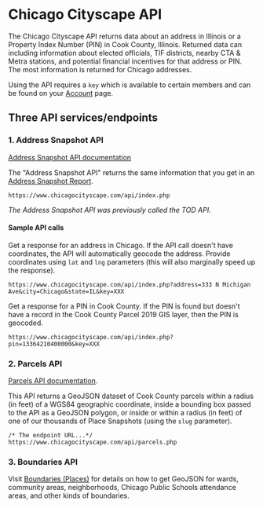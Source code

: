 # Chicago Cityscape API

The Chicago Cityscape API returns data about an address in Illinois or a Property Index Number (PIN) in Cook County, Illinois. Returned data can including information about elected officials, TIF districts, nearby CTA & Metra stations, and potential financial incentives for that address or PIN. The most information is returned for Chicago addresses. 

Using the API requires a `key` which is available to certain members and can be found on your [Account](http://chicagocityscape.com/account.php) page.

## Three API services/endpoints

### 1. Address Snapshot API 

[Address Snapshot API documentation](tod.md)

The "Address Snapshot API" returns the same information that you get in an [Address Snapshot Report](http://chicagocityscape.com/address.php).
````
https://www.chicagocityscape.com/api/index.php
````

*The Address Snapshot API was previously called the TOD API.*

#### Sample API calls
Get a response for an address in Chicago. If the API call doesn't have coordinates, the API will automatically geocode the address. Provide coordinates using `lat` and `lng` parameters (this will also marginally speed up the response).
````
https://www.chicagocityscape.com/api/index.php?address=333 N Michigan Ave&city=Chicago&state=IL&key=XXX
````

Get a response for a PIN in Cook County. If the PIN is found but doesn't have a record in the Cook County Parcel 2019 GIS layer, then the PIN is geocoded. 
````
https://www.chicagocityscape.com/api/index.php?pin=13364210400000&key=XXX
````

### 2. Parcels API

[Parcels API documentation](parcels.md).

This API returns a GeoJSON dataset of Cook County parcels within a radius (in feet) of a WGS84 geographic coordinate, inside a bounding box passed to the API as a GeoJSON polygon, or inside or within a radius (in feet) of one of our thousands of Place Snapshots (using the `slug` parameter). 
````
/* The endpoint URL...*/
https://www.chicagocityscape.com/api/parcels.php
````

### 3. Boundaries API 
Visit [Boundaries (Places)](https://github.com/ChicagoCityscape/api/blob/master/boundaries.md) for details on how to get GeoJSON for wards, community areas, neighborhoods, Chicago Public Schools attendance areas, and other kinds of boundaries.
